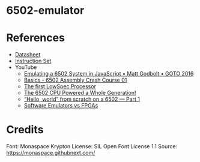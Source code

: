 # 6502-emulator 

# References
* [Datasheet](https://web.archive.org/web/20221029042234if_/http://archive.6502.org/datasheets/mos_6500_mpu_preliminary_may_1976.pdf)
* [Instruction Set](https://www.masswerk.at/6502/6502_instruction_set.html)
* YouTube
  * [Emulating a 6502 System in JavaScript • Matt Godbolt • GOTO 2016](https://www.youtube.com/watch?v=7WuRq-Wmw5o)
  * [Basics - 6502 Assembly Crash Course 01](https://www.youtube.com/watch?v=yEiNs7pKNh8)
  * [The first LowSpec Processor](https://www.youtube.com/watch?v=lP2ZBp9O0mk)
  * [The 6502 CPU Powered a Whole Generation!](https://www.youtube.com/watch?v=acUH4lWe2NQ)
  * [“Hello, world” from scratch on a 6502 — Part 1](https://www.youtube.com/watch?v=LnzuMJLZRdU)
  * [Software Emulators vs FPGAs](https://www.youtube.com/watch?v=sMMiBEhnizE)
# Credits
Font: Monaspace Krypton
License: SIL Open Font License 1.1
Source: https://monaspace.githubnext.com/
